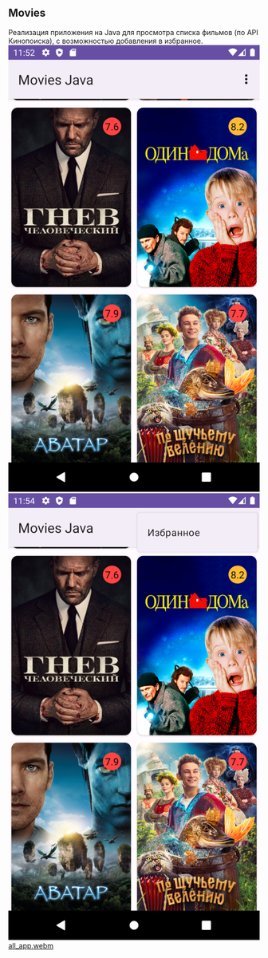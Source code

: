## Movies

Реализация приложения на Java для просмотра списка фильмов (по API Кинопоиска), с возможностью добавления в избранное.
![movies_java_main_screen](screens/movies_java_main_screen.png)
![movies_java_main_screen](screens/main_screen.png)
[all_app.webm](screens%2Fall_app.webm)